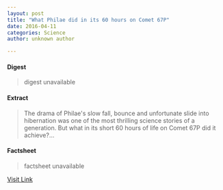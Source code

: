 ```yaml
---
layout: post
title: "What Philae did in its 60 hours on Comet 67P"
date: 2016-04-11
categories: Science
author: unknown author

---
```



#### Digest
>digest unavailable

#### Extract
>The drama of Philae's slow fall, bounce and unfortunate slide into hibernation was one of the most thrilling science stories of a generation. But what in its short 60 hours of life on Comet 67P did it achieve?...

#### Factsheet
>factsheet unavailable

[Visit Link](http://phys.org/news335520277.html)


